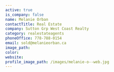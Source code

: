 ```yaml
---
active: true
is_company: false
name: Melanie Orban
contactTitle: Real Estate
company: Sutton Grp West Coast Realty
category: realestateagents
phoneOffice: 778-788-0154
email: sold@melanieorban.ca
image_path:
color:
website:
profile_image_path: /images/melanie-o--web.jpg
---
```



